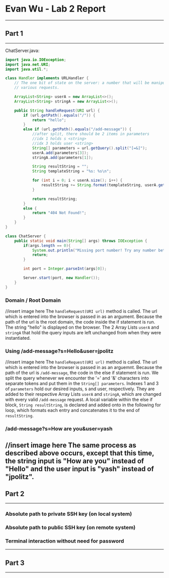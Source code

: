 # Evan Wu - Lab 2 Report
---
## Part 1
---
ChatServer.java:
```java
import java.io.IOException;
import java.net.URI;
import java.util.*;

class Handler implements URLHandler {
    // The one bit of state on the server: a number that will be manipulated by
    // various requests.

    ArrayList<String> userA = new ArrayList<>();
    ArrayList<String> stringA = new ArrayList<>();

    public String handleRequest(URI url) {
        if (url.getPath().equals("/")) {
            return "hello";
        } 
        else if (url.getPath().equals("/add-message")) {
            //after split, there should be 2 items in parameters
            //idx 1 holds s <string>
            //idx 3 holds user <string>
            String[] parameters = url.getQuery().split("[=&]");
            userA.add(parameters[3]);
            stringA.add(parameters[1]);

            String resultString = "";
            String templateString = "%s: %s\n";

            for (int i = 0; i < userA.size(); i++) {
                resultString += String.format(templateString, userA.get(i), stringA.get(i));
            }

            return resultString;
        } 
        else {
            return "404 Not Found!";
        }
    }
}

class ChatServer {
    public static void main(String[] args) throws IOException {
        if(args.length == 0){
            System.out.println("Missing port number! Try any number between 1024 to 49151");
            return;
        }

        int port = Integer.parseInt(args[0]);

        Server.start(port, new Handler());
    }
}
```

### Domain / Root Domain
//insert image here
The  `handleRequest(URI url)` method is called. The url which is entered into the browser is passed in as an argument. Because the path of the url is the root domain, the code inside the if statement is run. The string "hello" is displayed on the browser. The 2 Array Lists `userA` and `stringA` that hold the query inputs are left unchanged from when they were instantiated.

### Using /add-message?s=Hello&user=jpolitz
//insert image here
The  `handleRequest(URI url)` method is called. The url which is entered into the browser is passed in as an arguemnt. Because the path of the url is `/add-message`, the code in the else if statement is run. We split the query whenever we encounter the '=' and '&' characters into separate tokens and put them in the `String[] parameters`. Indexes 1 and 3 of `parameters` hold our desired inputs, s and user, respectively. They are added to their respective Array Lists `userA` and `stringA`, which are changed with every valid `/add-message` request. A local variable within the else if block, `String resultString`, is declared and added onto in the following for loop, which formats each entry and concatenates it to the end of `resultString`. 

### /add-message?s=How are you&user=yash
//insert image here
The same process as described above occurs, except that this time, the string input is "How are you" instead of "Hello" and the user input is "yash" instead of "jpolitz".
---
## Part 2
---
### Absolute path to private SSH key (on local system)

### Absolute path to public SSH key (on remote system)

### Terminal interaction without need for password

---
## Part 3
---


